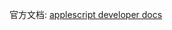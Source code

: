 官方文档: [applescript developer docs](https://developer.apple.com/library/archive/documentation/AppleScript/Conceptual/AppleScriptLangGuide/introduction/ASLR_intro.html)
